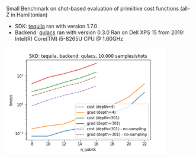 Small Benchmark on shot-based evaluation of primiitive cost functions (all-Z in Hamiltonian)
- SDK: [tequila](https://github.com/tequilahub/tequila) ran with version 1.7.0
- Backend: [qulacs](https://github.com/qulacs/qulacs) ran with version 0.3.0
Ran on Dell XPS 15 from 2019: Intel(R) Core(TM) i5-8265U CPU @ 1.60GHz  

![Image](timings_tq_qulacs.png )
